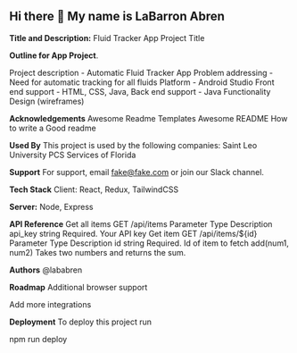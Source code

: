 ## Hi there 👋 My name is LaBarron Abren

**Title and Description:** Fluid Tracker App Project Title

**Outline for App Project**.

Project description - Automatic Fluid Tracker App
Problem addressing - Need for automatic tracking for all fluids
Platform - Android Studio Front end support - HTML, CSS, Java, Back end support - Java
Functionality Design (wireframes)

**Acknowledgements**
Awesome Readme Templates
Awesome README
How to write a Good readme

**Used By**
This project is used by the following companies:
Saint Leo University
PCS Services of Florida

**Support**
For support, email fake@fake.com or join our Slack channel.

**Tech Stack**
Client: React, Redux, TailwindCSS

**Server:** Node, Express

**API Reference**
Get all items
  GET /api/items
Parameter	Type	Description
api_key	string	Required. Your API key
Get item
  GET /api/items/${id}
Parameter	Type	Description
id	string	Required. Id of item to fetch
add(num1, num2)
Takes two numbers and returns the sum.

**Authors**
@lababren

**Roadmap**
Additional browser support

Add more integrations

**Deployment**
To deploy this project run

  npm run deploy
<!--
**lababren/lababren** is a ✨ _special_ ✨ repository because its `README.md` (this file) appears on your GitHub profile.

Here are some ideas to get you started:

- 🔭 I’m currently working on ...
- 🌱 I’m currently learning ...
- 👯 I’m looking to collaborate on ...
- 🤔 I’m looking for help with ...
- 💬 Ask me about ...
- 📫 How to reach me: ...
- 😄 Pronouns: ...
- ⚡ Fun fact: ...
-->
